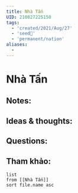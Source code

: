 ```yaml
---
title: Nhà Tấn
UID: 210827225150
tags:
  - 'created/2021/Aug/27'
  - 'seed🥜'
  - 'permanent/nation'
aliases:
  - 
---
```

# Nhà Tấn

## Notes:


## Ideas & thoughts:

## Questions:


## Tham khảo:
```dataview
list
from [[Nhà Tấn]]
sort file.name asc
```